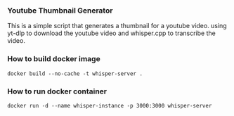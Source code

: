### Youtube Thumbnail Generator

This is a simple script that generates a thumbnail for a youtube video. using yt-dlp to download the youtube video and whisper.cpp to transcribe the video.

### How to build docker image
```
docker build --no-cache -t whisper-server .
```

### How to run docker container
```
docker run -d --name whisper-instance -p 3000:3000 whisper-server
```